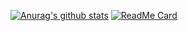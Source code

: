 [![Anurag's github stats](https://github-readme-stats.vercel.app/api?username=HyoKong&count_private=true&show_icons=true&theme=radical)](https://github.com/HyoKong/github-readme-stats)
[![ReadMe Card](https://github-readme-stats.vercel.app/api/pin/?username=HyoKong&repo=github-readme-stats)](https://github.com/HyoKong/github-readme-stats)
